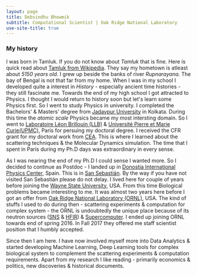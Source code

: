 ```yaml
---
layout: page
title: Debsindhu Bhowmik
subtitle: Computational Scientist | Oak Ridge National Laboratory  
use-site-title: true
---   
```


### **My history**

I was born in Tamluk. If you do not know about _Tamluk_ that is fine. Here is quick read about 
[Tamluk from Wikipedia](https://en.wikipedia.org/wiki/Tamluk). They say my hometown is atleast about _5150 years old_. 
I grew up beside the banks of river _Rupnarayana_. The bay of Bengal is not that far from my home. When I was in my school I developed quite a interest in _History_ - especially ancient time histories - they still fascinate me. Towards the end of
my high school I got attracted to Physics. I thought I would return to history soon but let's learn some Physics first.
So I went to study Physics in university. I completed the Bachelors' & Masters' degree from 
[Jadavpur University](http://www.jaduniv.edu.in/) in Kolkata. During this time the _atomic scale_ Physics became my most intersting domain. So I went to [Laboratoire Léon Brillouin (LLB)](http://www-llb.cea.fr/) &
[Université Pierre et Marie Curie(UPMC)](http://www.upmc.fr/en/), Paris for persuing my doctoral degree. I received the CFR grant for my doctoral work from [CEA](http://www-centre-saclay.cea.fr/en). This is where I learned about the scattering techniques & the Molecular Dynamics simulation. The time that I spent in Paris during my Ph.D days was extraordinary in every sense. 

As I was nearing the end of my Ph.D I could sense I wanted more. So I decided to continue as Postdoc - I landed up
in [Donostia International Physics Center](http://dipc.ehu.es/index.php?lng=eng), Spain. This is in
[San Sebastián](https://en.wikipedia.org/wiki/San_Sebasti%C3%A1n). By the way if you have not visited San Sebastián please do not delay. I lived here for couple of years before joining the [Wayne State University](https://wayne.edu/), USA. From this time Biological problems became interesting to me. It was almost two years here before I got an offer from 
[Oak Ridge National Laboratory (ORNL)](https://www.ornl.gov/), USA. The kind of stuffs I used to do during then - scattering experiments & computation for complex system - the ORNL is undoubtedly the unique place because of its neutron sources
([SNS](https://neutrons.ornl.gov/sns) & [HFIR](https://neutrons.ornl.gov/hfir)) & 
[Supercomputer](https://www.ornl.gov/science-area/supercomputing). I ended up joining ORNL towards end of spring 2016.
In Fall 2017 they offered me staff scientist position that I humbly accepted. 

Since then I am here. I have now involved myself more into Data Analytics & started developing Machine Learning,
Deep Learning tools for complex biological system to complement the scattering experiments & computation requirements. Apart from my research I like reading - primarily economics & politics, new discoveries & historical documents.



